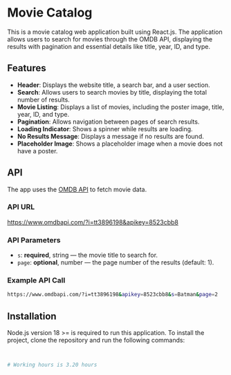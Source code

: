 # Movie Catalog

This is a movie catalog web application built using React.js. The application allows users to search for movies through the OMDB API, displaying the results with pagination and essential details like title, year, ID, and type.

## Features

- **Header**: Displays the website title, a search bar, and a user section.
- **Search**: Allows users to search movies by title, displaying the total number of results.
- **Movie Listing**: Displays a list of movies, including the poster image, title, year, ID, and type.
- **Pagination**: Allows navigation between pages of search results.
- **Loading Indicator**: Shows a spinner while results are loading.
- **No Results Message**: Displays a message if no results are found.
- **Placeholder Image**: Shows a placeholder image when a movie does not have a poster.

## API

The app uses the [OMDB API](https://www.omdbapi.com) to fetch movie data.

### API URL

https://www.omdbapi.com/?i=tt3896198&apikey=8523cbb8

### API Parameters

- `s`: **required**, string — the movie title to search for.
- `page`: **optional**, number — the page number of the results (default: 1).

### Example API Call

```sh
https://www.omdbapi.com/?i=tt3896198&apikey=8523cbb8&s=Batman&page=2
```

## Installation

Node.js version 18 >= is required to run this application. To install the project, clone the repository and run the following commands:

```sh


# Working hours is 3.20 hours
